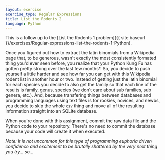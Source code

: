 ```yaml
---
layout: exercise
exercise_type: Regular Expressions
title: List the Rodents 2
language: Python
---
```


This is a follow up to the [List the Rodents 1 problem]({{ site.baseurl }}/exercises/Regular-expressions-list-the-rodents-1-Python).

Once you figured out how to extract the latin binomials from a Wikipedia
page that, to be generous, wasn't exactly the most consistently formated
thing you'd ever seen before, you realize that your Python Kung Fu has
gotten pretty strong over the last few months*. So, you decide to push
yourself a little harder and see how far you can get with this Wikipedia
rodent list in another hour or two. Instead of getting just the latin
binomial for each species you decide to also get the family so that each
line of the results is family, genus, species (we don't care about sub
families, sub genera, etc.). And, because transfering things between
databases and programming languages using text files is for rookies,
novices, and newbs, you decide to skip the whole `csv` thing and move all
of the resulting information straight into an SQLite database.

When you're done with this assignment, commit the raw data file and the
Python code to your repository. There's no need to commit the database
because your code will create it when executed.

*Note: It is not uncommon for this type of programming euphoria driven
confidence and excitement to be brutally shattered by the very next
thing you try... so...*
